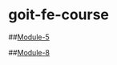 # goit-fe-course


##[Module-5](https://jackil182.github.io/goit-fe-course/Module-5/index.html)

##[Module-8](https://jackil182.github.io/goit-fe-course/Module-8/index.html)
